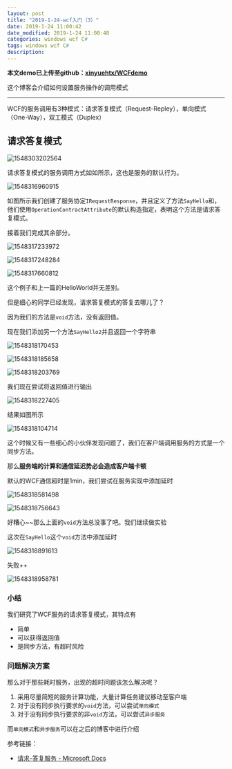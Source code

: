 ```yaml
---
layout: post
title: "2019-1-24-wcf入门（3）"
date: 2019-1-24 11:00:42
date_modified: 2019-1-24 11:00:48
categories: windows wcf C#
tags: windows wcf C#
description: 
---
```


**本文demo已上传至github：[xinyuehtx/WCFdemo](https://github.com/xinyuehtx/WCFdemo)**

这个博客会介绍如何设置服务操作的调用模式

-----

WCF的服务调用有3种模式：请求答复模式（Request-Repley），单向模式（One-Way），双工模式（Duplex）

## 请求答复模式

![1548303202564](../media/1548303202564.png)

请求答复模式的服务调用方式如如所示，这也是服务的默认行为。

![1548316960915](../media/1548316960915.png)

如图所示我们创建了服务协定`IRequestResponse`，并且定义了方法`SayHello`和，他们使用`OperationContractAttribute`的默认构造指定，表明这个方法是请求答复模式。

接着我们完成其余部分。

![1548317233972](../media/1548317233972.png)

![1548317248284](../media/1548317248284.png)

![1548317660812](../media/1548317660812.png)

这个例子和上一篇的HelloWorld并无差别。

但是细心的同学已经发现，请求答复模式的答复去哪儿了？

因为我们的方法是`void`方法，没有返回值。

现在我们添加另一个方法`SayHello2`并且返回一个字符串

![1548318170453](../media/1548318170453.png)

![1548318185658](../media/1548318185658.png)

![1548318203769](../media/1548318203769.png)

我们现在尝试将返回值进行输出

![1548318227405](../media/1548318227405.png)

结果如图所示

![1548318104714](../media/1548318104714.png)



这个时候又有一些细心的小伙伴发现问题了，我们在客户端调用服务的方式是一个同步方法。

那么**服务端的计算和通信延迟势必会造成客户端卡顿**

默认的WCF通信超时是1min，我们尝试在服务实现中添加延时

![1548318581498](../media/1548318581498.png)

![1548318756643](../media/1548318756643.png)

好糟心~~那么上面的`void`方法总没事了吧。我们继续做实验

这次在`SayHello`这个`void`方法中添加延时

![1548318891613](../media/1548318891613.png)

失败++

![1548318958781](../media/1548318958781.png)

### 小结

我们研究了WCF服务的请求答复模式，其特点有

- 简单
- 可以获得返回值
- 是同步方法，有超时风险



### 问题解决方案

那么对于那些耗时服务，出现的超时问题该怎么解决呢？

1. 采用尽量简短的服务计算功能，大量计算任务建议移动至客户端
2. 对于没有同步执行要求的`void`方法，可以尝试`单向模式`
3. 对于没有同步执行要求的非`void`方法，可以尝试`异步服务`

而`单向模式`和`异步服务`可以在之后的博客中进行介绍

参考链接：

- [请求-答复服务 - Microsoft Docs](https://docs.microsoft.com/zh-cn/dotnet/framework/wcf/feature-details/request-reply-services)





